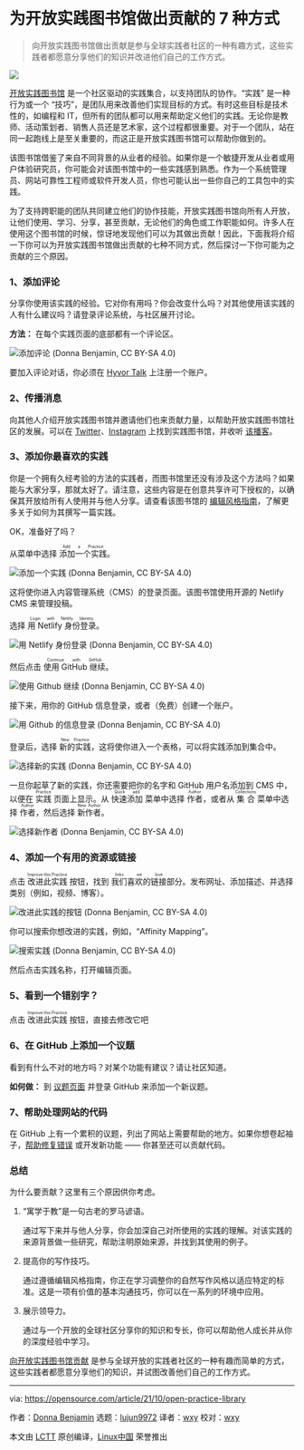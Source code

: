 [#]: subject: "7 ways anyone can contribute to Open Practice Library"
[#]: via: "https://opensource.com/article/21/10/open-practice-library"
[#]: author: "Donna Benjamin https://opensource.com/users/kattekrab"
[#]: collector: "lujun9972"
[#]: translator: "wxy"
[#]: reviewer: "wxy"
[#]: publisher: "wxy"
[#]: url: "https://linux.cn/article-14117-1.html"

为开放实践图书馆做出贡献的 7 种方式
======

> 向开放实践图书馆做出贡献是参与全球实践者社区的一种有趣方式，这些实践者都愿意分享他们的知识并改进他们自己的工作方式。

![](https://img.linux.net.cn/data/attachment/album/202112/26/094416hvtgijuavgzwvgge.jpg)

[开放实践图书馆][2] 是一个社区驱动的实践集合，以支持团队的协作。“实践” 是一种行为或一个 “技巧”，是团队用来改善他们实现目标的方式。有时这些目标是技术性的，如编程和 IT，但所有的团队都可以用来帮助定义他们的实践。无论你是教师、活动策划者、销售人员还是艺术家，这个过程都很重要。对于一个团队，站在同一起跑线上是至关重要的，而这正是开放实践图书馆可以帮助你做到的。

该图书馆借鉴了来自不同背景的从业者的经验。如果你是一个敏捷开发从业者或用户体验研究员，你可能会对该图书馆中的一些实践感到熟悉。作为一个系统管理员、网站可靠性工程师或软件开发人员，你也可能认出一些你自己的工具包中的实践。

为了支持跨职能的团队共同建立他们的协作技能，开放实践图书馆向所有人开放，让他们使用、学习、分享，甚至贡献，无论他们的角色或工作职能如何。许多人在使用这个图书馆的时候，惊讶地发现他们可以为其做出贡献！因此，下面我将介绍一下你可以为开放实践图书馆做出贡献的七种不同方式，然后探讨一下你可能为之贡献的三个原因。

### 1、添加评论

分享你使用该实践的经验。它对你有用吗？你会改变什么吗？对其他使用该实践的人有什么建议吗？请登录评论系统，与社区展开讨论。

**方法：** 在每个实践页面的底部都有一个评论区。

![添加评论 (Donna Benjamin, CC BY-SA 4.0)][3]

要加入评论对话，你必须在 [Hyvor Talk][5] 上注册一个账户。

### 2、传播消息

向其他人介绍开放实践图书馆并邀请他们也来贡献力量，以帮助开放实践图书馆社区的发展。可以在 [Twitter][6]、[Instagram][7] 上找到实践图书馆，并收听 [该播客][8]。

### 3、添加你最喜欢的实践

你是一个拥有久经考验的方法的实践者，而图书馆里还没有涉及这个方法吗？如果能与大家分享，那就太好了。请注意，这些内容是在创意共享许可下授权的，以确保其开放给所有人使用并与他人分享。请查看该图书馆的 [编辑风格指南][9]，了解更多关于如何为其撰写一篇实践。

OK，准备好了吗？

从菜单中选择 <ruby>添加一个实践<rt>Add a Practice</rt></ruby>。

![添加一个实践 (Donna Benjamin, CC BY-SA 4.0)][10]

这将使你进入内容管理系统（CMS）的登录页面。该图书馆使用开源的 Netlify CMS 来管理投稿。

选择 <ruby>用 Netlify 身份登录<rt>Login with Netlify Identity</rt></ruby>。

![用 Netlify 身份登录 (Donna Benjamin, CC BY-SA 4.0)][11]

然后点击 <ruby>使用 GitHub 继续<rt>Continue with GitHub</rt></ruby>。

![使用 Github 继续 (Donna Benjamin, CC BY-SA 4.0)][12]

接下来，用你的 GitHub 信息登录，或者（免费）创建一个账户。

![用 Github 的信息登录 (Donna Benjamin, CC BY-SA 4.0)][13]

登录后，选择 <ruby>新的实践<rt>New Practice</rt></ruby>，这将使你进入一个表格，可以将实践添加到集合中。

![选择新的实践 (Donna Benjamin, CC BY-SA 4.0)][14]

一旦你起草了新的实践，你还需要把你的名字和 GitHub 用户名添加到 CMS 中，以便在 <ruby>实践<rt>Practice</rt></ruby> 页面上显示。从 <ruby>快速添加<rt>Quick add</rt></ruby> 菜单中选择 <ruby>作者<rt>Author</rt></ruby>，或者从 <ruby>集合<rt> Collections</rt></ruby> 菜单中选择 <ruby>作者<rt>Author</rt></ruby>，然后选择 <ruby>新作者<rt>New Author</rt></ruby>。

![选择新作者 (Donna Benjamin, CC BY-SA 4.0)][15]

### 4、添加一个有用的资源或链接

点击 <ruby>改进此实践<rt>Improve this Practice</rt></ruby> 按钮，找到 <ruby>我们喜欢的链接<rt>links we love</rt></ruby>部分。发布网址、添加描述、并选择类别（例如，视频、博客）。

![改进此实践的按钮 (Donna Benjamin, CC BY-SA 4.0)][16]

你可以搜索你想改进的实践，例如，“Affinity Mapping”。

![搜索实践  (Donna Benjamin, CC BY-SA 4.0)][17]

然后点击实践名称，打开编辑页面。

### 5、看到一个错别字？

点击 <ruby>改进此实践<rt>Improve this Practice</rt></ruby> 按钮，直接去修改它吧

### 6、在 GitHub 上添加一个议题

看到有什么不对的地方吗？对某个功能有建议？请让社区知道。

**如何做：** 到 [议题页面][18] 并登录 GitHub 来添加一个新议题。

### 7、帮助处理网站的代码

在 GitHub 上有一个累积的议题，列出了网站上需要帮助的地方。如果你想卷起袖子，[帮助修复错误][19] 或开发新功能 —— 你甚至还可以贡献代码。

### 总结

为什么要贡献？这里有三个原因供你考虑。

  1. “寓学于教”是一句古老的罗马谚语。

      通过写下来并与他人分享，你会加深自己对所使用的实践的理解。对该实践的来源背景做一些研究，帮助注明原始来源，并找到其使用的例子。
  
  2. 提高你的写作技巧。

      通过遵循编辑风格指南，你正在学习调整你的自然写作风格以适应特定的标准。这是一项有价值的基本沟通技巧，你可以在一系列的环境中应用。
  
  3. 展示领导力。

      通过与一个开放的全球社区分享你的知识和专长，你可以帮助他人成长并从你的深度经验中学习。

[向开放实践图书馆贡献][20] 是参与全球开放的实践者社区的一种有趣而简单的方式，这些实践者都愿意分享他们的知识，并试图改善他们自己的工作方式。

--------------------------------------------------------------------------------

via: https://opensource.com/article/21/10/open-practice-library

作者：[Donna Benjamin][a]
选题：[lujun9972][b]
译者：[wxy](https://github.com/wxy)
校对：[wxy](https://github.com/wxy)

本文由 [LCTT](https://github.com/LCTT/TranslateProject) 原创编译，[Linux中国](https://linux.cn/) 荣誉推出

[a]: https://opensource.com/users/kattekrab
[b]: https://github.com/lujun9972
[1]: https://opensource.com/sites/default/files/styles/image-full-size/public/lead-images/books_read_list_stack_study.png?itok=GZxb9OAv (Stack of books for reading)
[2]: https://openpracticelibrary.com/learn
[3]: https://opensource.com/sites/default/files/uploads/1_add-comment.png (Add a comment)
[4]: https://creativecommons.org/licenses/by-sa/4.0/
[5]: https://talk.hyvor.com
[6]: https://twitter.com/practicelibrary
[7]: https://www.instagram.com/openpracticelibrary
[8]: https://podcasts.apple.com/us/podcast/open-practice-podcast/id1501715186
[9]: https://openpracticelibrary.com/page/editorial/
[10]: https://opensource.com/sites/default/files/uploads/2_add-practice.gif (Add a practice)
[11]: https://opensource.com/sites/default/files/uploads/2_login-netlify.png (Login with Netlify Identity)
[12]: https://opensource.com/sites/default/files/uploads/3_continue-github.png (Continue with Github)
[13]: https://opensource.com/sites/default/files/uploads/4_github_details.png (Log in with Github details)
[14]: https://opensource.com/sites/default/files/uploads/5_new-practice.gif (Select New Practice)
[15]: https://opensource.com/sites/default/files/uploads/6_select-new-author.gif (select New Author)
[16]: https://opensource.com/sites/default/files/styles/medium/public/uploads/7_improve-this-practice.png?itok=ypFLi0uu (Improve this Practice button)
[17]: https://opensource.com/sites/default/files/styles/medium/public/uploads/8_search-for-practice.png?itok=f81s25N8 (Search for practice)
[18]: https://github.com/openpracticelibrary/openpracticelibrary/issues/new
[19]: https://github.com/openpracticelibrary/openpracticelibrary/issues?q=is%3Aissue+is%3Aopen+label%3ABug
[20]: https://openpracticelibrary.com/page/contribution-guide
